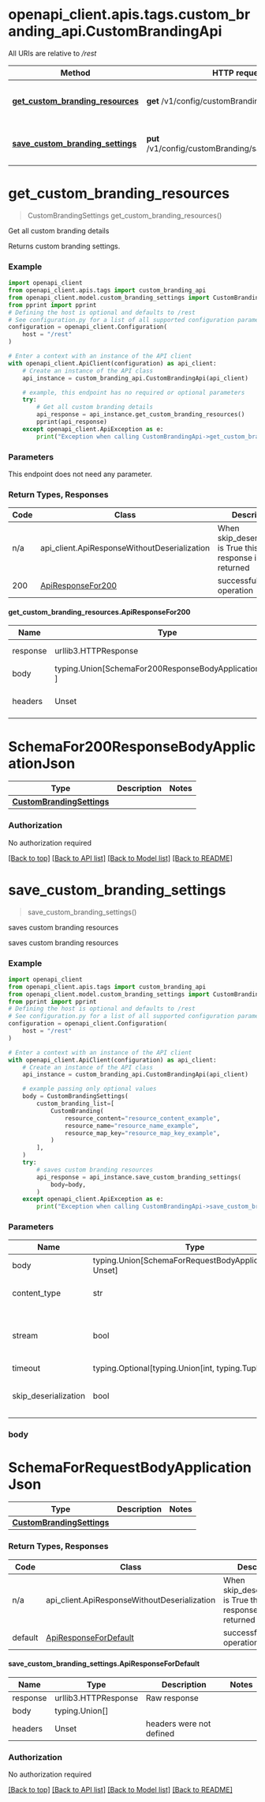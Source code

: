 <a name="__pageTop"></a>
# openapi_client.apis.tags.custom_branding_api.CustomBrandingApi

All URIs are relative to */rest*

Method | HTTP request | Description
------------- | ------------- | -------------
[**get_custom_branding_resources**](#get_custom_branding_resources) | **get** /v1/config/customBranding | Get all custom branding details
[**save_custom_branding_settings**](#save_custom_branding_settings) | **put** /v1/config/customBranding/saveCustomBranding | saves custom branding resources

# **get_custom_branding_resources**
<a name="get_custom_branding_resources"></a>
> CustomBrandingSettings get_custom_branding_resources()

Get all custom branding details

Returns custom branding settings.

### Example

```python
import openapi_client
from openapi_client.apis.tags import custom_branding_api
from openapi_client.model.custom_branding_settings import CustomBrandingSettings
from pprint import pprint
# Defining the host is optional and defaults to /rest
# See configuration.py for a list of all supported configuration parameters.
configuration = openapi_client.Configuration(
    host = "/rest"
)

# Enter a context with an instance of the API client
with openapi_client.ApiClient(configuration) as api_client:
    # Create an instance of the API class
    api_instance = custom_branding_api.CustomBrandingApi(api_client)

    # example, this endpoint has no required or optional parameters
    try:
        # Get all custom branding details
        api_response = api_instance.get_custom_branding_resources()
        pprint(api_response)
    except openapi_client.ApiException as e:
        print("Exception when calling CustomBrandingApi->get_custom_branding_resources: %s\n" % e)
```
### Parameters
This endpoint does not need any parameter.

### Return Types, Responses

Code | Class | Description
------------- | ------------- | -------------
n/a | api_client.ApiResponseWithoutDeserialization | When skip_deserialization is True this response is returned
200 | [ApiResponseFor200](#get_custom_branding_resources.ApiResponseFor200) | successful operation

#### get_custom_branding_resources.ApiResponseFor200
Name | Type | Description  | Notes
------------- | ------------- | ------------- | -------------
response | urllib3.HTTPResponse | Raw response |
body | typing.Union[SchemaFor200ResponseBodyApplicationJson, ] |  |
headers | Unset | headers were not defined |

# SchemaFor200ResponseBodyApplicationJson
Type | Description  | Notes
------------- | ------------- | -------------
[**CustomBrandingSettings**](../../models/CustomBrandingSettings.md) |  | 


### Authorization

No authorization required

[[Back to top]](#__pageTop) [[Back to API list]](../../../README.md#documentation-for-api-endpoints) [[Back to Model list]](../../../README.md#documentation-for-models) [[Back to README]](../../../README.md)

# **save_custom_branding_settings**
<a name="save_custom_branding_settings"></a>
> save_custom_branding_settings()

saves custom branding resources

saves custom branding resources

### Example

```python
import openapi_client
from openapi_client.apis.tags import custom_branding_api
from openapi_client.model.custom_branding_settings import CustomBrandingSettings
from pprint import pprint
# Defining the host is optional and defaults to /rest
# See configuration.py for a list of all supported configuration parameters.
configuration = openapi_client.Configuration(
    host = "/rest"
)

# Enter a context with an instance of the API client
with openapi_client.ApiClient(configuration) as api_client:
    # Create an instance of the API class
    api_instance = custom_branding_api.CustomBrandingApi(api_client)

    # example passing only optional values
    body = CustomBrandingSettings(
        custom_branding_list=[
            CustomBranding(
                resource_content="resource_content_example",
                resource_name="resource_name_example",
                resource_map_key="resource_map_key_example",
            )
        ],
    )
    try:
        # saves custom branding resources
        api_response = api_instance.save_custom_branding_settings(
            body=body,
        )
    except openapi_client.ApiException as e:
        print("Exception when calling CustomBrandingApi->save_custom_branding_settings: %s\n" % e)
```
### Parameters

Name | Type | Description  | Notes
------------- | ------------- | ------------- | -------------
body | typing.Union[SchemaForRequestBodyApplicationJson, Unset] | optional, default is unset |
content_type | str | optional, default is 'application/json' | Selects the schema and serialization of the request body
stream | bool | default is False | if True then the response.content will be streamed and loaded from a file like object. When downloading a file, set this to True to force the code to deserialize the content to a FileSchema file
timeout | typing.Optional[typing.Union[int, typing.Tuple]] | default is None | the timeout used by the rest client
skip_deserialization | bool | default is False | when True, headers and body will be unset and an instance of api_client.ApiResponseWithoutDeserialization will be returned

### body

# SchemaForRequestBodyApplicationJson
Type | Description  | Notes
------------- | ------------- | -------------
[**CustomBrandingSettings**](../../models/CustomBrandingSettings.md) |  | 


### Return Types, Responses

Code | Class | Description
------------- | ------------- | -------------
n/a | api_client.ApiResponseWithoutDeserialization | When skip_deserialization is True this response is returned
default | [ApiResponseForDefault](#save_custom_branding_settings.ApiResponseForDefault) | successful operation

#### save_custom_branding_settings.ApiResponseForDefault
Name | Type | Description  | Notes
------------- | ------------- | ------------- | -------------
response | urllib3.HTTPResponse | Raw response |
body | typing.Union[] |  |
headers | Unset | headers were not defined |

### Authorization

No authorization required

[[Back to top]](#__pageTop) [[Back to API list]](../../../README.md#documentation-for-api-endpoints) [[Back to Model list]](../../../README.md#documentation-for-models) [[Back to README]](../../../README.md)

